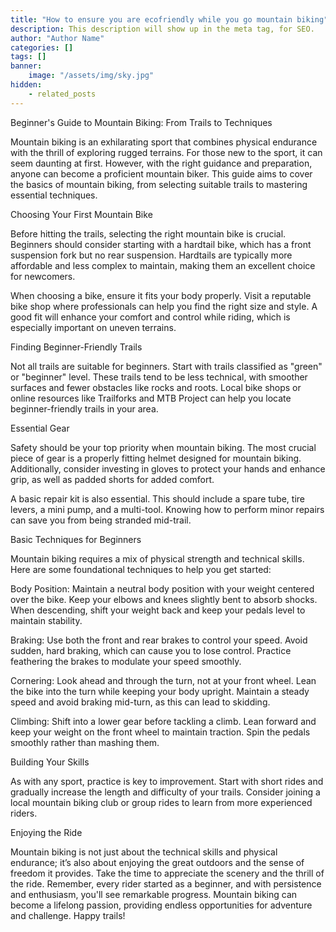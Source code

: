 ```yaml
---
title: "How to ensure you are ecofriendly while you go mountain biking"
description: This description will show up in the meta tag, for SEO.
author: "Author Name"
categories: []
tags: []
banner:
    image: "/assets/img/sky.jpg"
hidden:
    - related_posts
---
```


Beginner's Guide to Mountain Biking: From Trails to Techniques

Mountain biking is an exhilarating sport that combines physical endurance with the thrill of exploring rugged terrains. For those new to the sport, it can seem daunting at first. 
However, with the right guidance and preparation, anyone can become a proficient mountain biker. This guide aims to cover the basics of mountain biking, from selecting suitable trails to mastering essential techniques.

Choosing Your First Mountain Bike

Before hitting the trails, selecting the right mountain bike is crucial. Beginners should consider starting with a hardtail bike, which has a front suspension fork but no rear suspension. Hardtails are typically more affordable and less complex to maintain, making them an excellent choice for newcomers.

When choosing a bike, ensure it fits your body properly. Visit a reputable bike shop where professionals can help you find the right size and style. A good fit will enhance your comfort and control while riding, which is especially important on uneven terrains.

Finding Beginner-Friendly Trails

Not all trails are suitable for beginners. Start with trails classified as "green" or "beginner" level. These trails tend to be less technical, with smoother surfaces and fewer obstacles like rocks and roots. Local bike shops or online resources like Trailforks and MTB Project can help you locate beginner-friendly trails in your area.

Essential Gear

Safety should be your top priority when mountain biking. The most crucial piece of gear is a properly fitting helmet designed for mountain biking. Additionally, consider investing in gloves to protect your hands and enhance grip, as well as padded shorts for added comfort.

A basic repair kit is also essential. This should include a spare tube, tire levers, a mini pump, and a multi-tool. Knowing how to perform minor repairs can save you from being stranded mid-trail.

Basic Techniques for Beginners

Mountain biking requires a mix of physical strength and technical skills. Here are some foundational techniques to help you get started:

Body Position: Maintain a neutral body position with your weight centered over the bike. Keep your elbows and knees slightly bent to absorb shocks. When descending, shift your weight back and keep your pedals level to maintain stability.

Braking: Use both the front and rear brakes to control your speed. Avoid sudden, hard braking, which can cause you to lose control. Practice feathering the brakes to modulate your speed smoothly.

Cornering: Look ahead and through the turn, not at your front wheel. Lean the bike into the turn while keeping your body upright. Maintain a steady speed and avoid braking mid-turn, as this can lead to skidding.

Climbing: Shift into a lower gear before tackling a climb. Lean forward and keep your weight on the front wheel to maintain traction. Spin the pedals smoothly rather than mashing them.

Building Your Skills

As with any sport, practice is key to improvement. Start with short rides and gradually increase the length and difficulty of your trails. Consider joining a local mountain biking club or group rides to learn from more experienced riders.

Enjoying the Ride

Mountain biking is not just about the technical skills and physical endurance; it’s also about enjoying the great outdoors and the sense of freedom it provides. Take the time to appreciate the scenery and the thrill of the ride. Remember, every rider started as a beginner, 
and with persistence and enthusiasm, you'll see remarkable progress.
Mountain biking can become a lifelong passion, providing endless opportunities for adventure and challenge. Happy trails!


```
